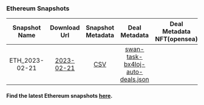 ### Ethereum Snapshots

| Snapshot Name | Download Url | Snapshot Metadata | Deal Metadata | Deal Metadata NFT(opensea) |
| :-: | :-: | :-: | :-: | :-: |
| ETH_2023-02-21 | [2023-02-21](s3://public-blockchain-snapshots/eth/)| [CSV]( 2023-02-21_eth_datastore/eth-2023-02-21.csv ':include') | [swan-task-bx4loj-auto-deals.json](2023-02-21_eth_datastore/swan-task-bx4loj-auto-deals.json ':include') | |

#### Find the latest Ethereum snapshots [here](https://github.com/allada/bsc-archive-snapshot).

